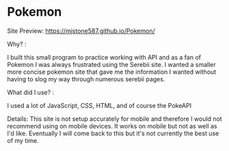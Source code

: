 # Pokemon
Site Preview: https://mjstone587.github.io/Pokemon/

Why? : 

  I built this small program to practice working with API and as a fan of Pokemon I was always frustrated using the Serebii site. I wanted a smaller more concise pokemon site that gave me the information I wanted without having to slog my way through numerous serebii pages. 

What did I use? : 

  I used a lot of JavaScript, CSS, HTML, and of course the PokeAPI

Details:
 This site is not setup accurately for mobile and therefore I would not recommend using on mobile devices. It works on mobile but not as well as I'd like. Eventually I will come back to this but it's not currently the best use of my time.
